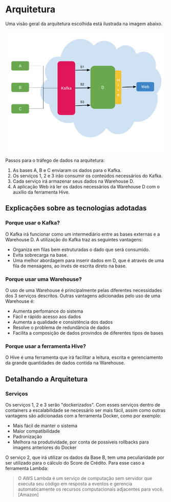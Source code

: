 # Arquitetura
Uma visão geral da arquitetura escolhida está ilustrada na imagem abaixo.

![Imagem da Arquitetura do Sistema](https://github.com/tuliocpbs/odesafio/blob/master/imagens/arquitetura.png)

Passos para o tráfego de dados na arquitetura:
1. As bases A, B e C enviaram os dados para o Kafka.
2. Os serviços 1, 2 e 3 irão consumir os conteúdos necessários do Kafka.
3. Cada serviço irá armazenar seus dados na Warehouse D.
4. A aplicação Web irá ler os dados necessários da Warehouse D com o auxílio da ferramenta Hive.

## Explicações sobre as tecnologias adotadas

### Porque usar o Kafka?
O Kafka irá funcionar como um intermediário entre as bases externas e a Warehouse D. A utilização do Kafka traz as seguintes vantagens:
* Organiza em filas bem estruturadas o dado que será consumido.
* Evita sobrecarga na base.
* Uma melhor abordagem para inserir dados em D, que é através de uma fila de mensagens, ao invés de escrita direto na base.

### Porque usar uma Warehouse?
O uso de uma Warehouse é principalmente pelas diferentes necessidades dos 3 serviços descritos. Outras vantagens adicionadas pelo uso de uma Warehouse é:
* Aumenta perfomance do sistema
* Fácil e rápido acesso aos dados
* Aumenta a qualidade e consistência dos dados
* Resolve o problema de redundância de dados
* Facilita a composição de dados provindos de diferentes tipos de bases

### Porque usar a ferramenta Hive?
O Hive é uma ferramenta que irá facilitar a leitura, escrita e gerenciamento da grande quantidades de dados contida na Warehouse.

## Detalhando a Arquitetura

### Serviços
Os serviços 1, 2 e 3 serão "dockerizados". Com esses serviços dentro de containers a escalabilidade se necessário ser mais fácil, assim como outras vantagens são adicionadas com a ferramenta Docker, como por exemplo:
* Mais fácil de manter o sistema
* Maior compatibilidade
* Padronização
* Melhora na produtividade, por conta de possíveis rollbacks para imagens anteriores do Docker

O serviço 2, que irá utilizar os dados da Base B, tem uma peculiaridade por ser utilizado para o  cálculo do Score de Crédito. Para esse caso a ferramenta Lambda:

> O AWS Lambda é um serviço de computação sem servidor que executa seu código em resposta a eventos e gerencia automaticamente os recursos computacionais adjacentes para você. [Amazon]
